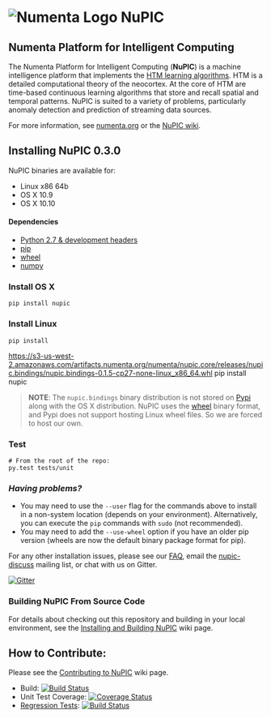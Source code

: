 # ![Numenta Logo](http://numenta.org/images/numenta-icon128.png) NuPIC

## Numenta Platform for Intelligent Computing

The Numenta Platform for Intelligent Computing (**NuPIC**) is a machine intelligence platform that implements the [HTM learning algorithms](http://numenta.com/learn/hierarchical-temporal-memory-white-paper.html). HTM is a detailed computational theory of the neocortex. At the core of HTM are time-based continuous learning algorithms that store and recall spatial and temporal patterns. NuPIC is suited to a variety of problems, particularly anomaly detection and prediction of streaming data sources.

For more information, see [numenta.org](http://numenta.org) or the [NuPIC wiki](https://github.com/numenta/nupic/wiki).

## Installing NuPIC 0.3.0

NuPIC binaries are available for:

- Linux x86 64b
- OS X 10.9
- OS X 10.10

#### Dependencies

- [Python 2.7 & development headers](https://docs.python.org/devguide/setup.html#build-dependencies)
- [pip](https://pypi.python.org/pypi/pip)
- [wheel](http://pythonwheels.com)
- [numpy](http://www.numpy.org/)

### Install OS X

    pip install nupic

### Install Linux

    pip install
https://s3-us-west-2.amazonaws.com/artifacts.numenta.org/numenta/nupic.core/releases/nupic.bindings/nupic.bindings-0.1.5-cp27-none-linux_x86_64.whl
    pip install nupic

> **NOTE**: The `nupic.bindings` binary distribution is not stored on [Pypi](https://pypi.python.org/pypi/nupic) along with the OS X distribution. NuPIC uses the [wheel](http://pythonwheels.com) binary format, and Pypi does not support hosting Linux wheel files. So we are forced to host our own.

### Test

    # From the root of the repo:
    py.test tests/unit

### _Having problems?_

- You may need to use the `--user` flag for the commands above to install in a non-system location (depends on your environment). Alternatively, you can execute the `pip` commands with `sudo` (not recommended).
- You may need to add the `--use-wheel` option if you have an older pip version (wheels are now the default binary package format for pip).

For any other installation issues, please see our [FAQ](https://github.com/numenta/nupic/wiki/FAQ), email the [nupic-discuss](http://lists.numenta.org/mailman/listinfo/nupic_lists.numenta.org) mailing list, or chat with us on Gitter.

[![Gitter](https://img.shields.io/badge/gitter-join_chat-blue.svg?style=flat)](https://gitter.im/numenta/public?utm_source=badge)

### Building NuPIC From Source Code

For details about checking out this repository and building in your local environment, see the [Installing and Building NuPIC](https://github.com/numenta/nupic/wiki/Installing-and-Building-NuPIC) wiki page.

## How to Contribute:

 Please see the [Contributing to NuPIC](https://github.com/numenta/nupic/wiki/Contributing-to-NuPIC) wiki page.

 * Build: [![Build Status](https://travis-ci.org/numenta/nupic.png?branch=master)](https://travis-ci.org/numenta/nupic)
 * Unit Test Coverage: [![Coverage Status](https://coveralls.io/repos/numenta/nupic/badge.png?branch=master)](https://coveralls.io/r/numenta/nupic?branch=master)
 * [Regression Tests](https://github.com/numenta/nupic.regression): [![Build Status](https://travis-ci.org/numenta/nupic.regression.svg?branch=master)](https://travis-ci.org/numenta/nupic.regression)
